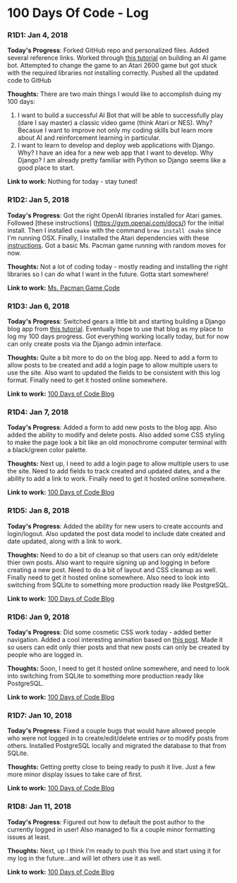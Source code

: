 # 100 Days Of Code - Log

### R1D1: Jan 4, 2018

**Today's Progress**: Forked GitHub repo and personalized files. Added several reference links. Worked through [this tutorial](https://medium.freecodecamp.org/how-to-build-an-ai-game-bot-using-openai-gym-and-universe-f2eb9bfbb40a) on building an AI game bot. Attempted to change the game to an Atari 2600 game but got stuck with the required libraries not installing correctly. Pushed all the updated code to GitHub

**Thoughts:** There are two main things I would like to accomplish duing my 100 days:
1. I want to build a successful AI Bot that will be able to successfully play (dare I say master) a classic video game (think Atari or NES). Why? Becasue I want to improve not only my coding skills but learn more about AI and reinforcement learning in particular.
2. I want to learn to develop and deploy web applications with Django. Why? I have an idea for a new web app that I want to develop. Why Django? I am already pretty familiar with Python so Django seems like a good place to start.

**Link to work:** Nothing for today - stay tuned!

### R1D2: Jan 5, 2018

**Today's Progress**: Got the right OpenAI libraries installed for Atari games. Followed [these instructions] (https://gym.openai.com/docs/) for the initial install. Then I installed `cmake` with the command `brew install cmake` since I'm running OSX. Finally, I installed the Atari dependencies with these [instructions](https://github.com/openai/gym#atari). Got a basic Ms. Pacman game running with random moves for now.

**Thoughts:** Not a lot of coding today - mostly reading and installing the right libraries so I can do what I want in the future. Gotta start somewhere!

**Link to work:** [Ms. Pacman Game Code](https://github.com/thehomebrewnerd/100daysofcode/blob/master/ai-game-bot/simple-ms-pacman.py)

### R1D3: Jan 6, 2018

**Today's Progress**: Switched gears a little bit and starting building a Django blog app from [this tutorial](https://djangoforbeginners.com/blog/). Eventually hope to use that blog as my place to log my 100 days progress. Got everything working locally today, but for now can only create posts via the Django admin interface.

**Thoughts:** Quite a bit more to do on the blog app. Need to add a form to allow posts to be created and add a login page to allow multiple users to use the site. Also want to updated the fields to be consistent with this log format. Finally need to get it hosted online somewhere.

**Link to work:** [100 Days of Code Blog](https://github.com/thehomebrewnerd/100daysofcode/tree/master/code100blog)

### R1D4: Jan 7, 2018

**Today's Progress**: Added a form to add new posts to the blog app. Also added the ability to modify and delete posts. Also added some CSS styling to make the page look a bit like an old monochrome computer terminal with a black/green color palette.

**Thoughts:** Next up, I need to add a login page to allow multiple users to use the site. Need to add fields to track created and updated dates, and a the ability to add a link to work. Finally need to get it hosted online somewhere.

**Link to work:** [100 Days of Code Blog](https://github.com/thehomebrewnerd/100daysofcode/tree/master/code100blog)

### R1D5: Jan 8, 2018

**Today's Progress**: Added the ability for new users to create accounts and login/logout. Also updated the post data model to include date created and date updated, along with a link to work.

**Thoughts:** Need to do a bit of cleanup so that users can only edit/delete thier own posts. Also want to require signing up and logging in before creating a new post. Need to do a bit of layout and CSS cleanup as well. Finally need to get it hosted online somewhere. Also need to look into switching from SQLite to something more production ready like PostgreSQL.

**Link to work:** [100 Days of Code Blog](https://github.com/thehomebrewnerd/100daysofcode/tree/master/code100blog)

### R1D6: Jan 9, 2018

**Today's Progress**: Did some cosmetic CSS work today - added better navigation. Added a cool interesting animation based on [this post](https://blog.carbonfive.com/2015/01/07/vintage-terminal-effect-in-css3/). Made it so users can edit only thier posts and that new posts can only be created by people who are logged in.

**Thoughts:** Soon, I need to get it hosted online somewhere, and need to look into switching from SQLite to something more production ready like PostgreSQL.

**Link to work:** [100 Days of Code Blog](https://github.com/thehomebrewnerd/100daysofcode/tree/master/code100blog)

### R1D7: Jan 10, 2018

**Today's Progress**: Fixed a couple bugs that would have allowed people who were not logged in to create/edit/delete entries or to modify posts from others. Installed PostgreSQL locally and migrated the database to that from SQLite.

**Thoughts:** Getting pretty close to being ready to push it live. Just a few more minor display issues to take care of first.

**Link to work:** [100 Days of Code Blog](https://github.com/thehomebrewnerd/100daysofcode/tree/master/code100blog)

### R1D8: Jan 11, 2018

**Today's Progress**:  Figured out how to default the post author to the currently logged in user! Also managed to fix a couple minor formatting issues at least.

**Thoughts:** Next, up I think I'm ready to push this live and start using it for my log in the future...and will let others use it as well.

**Link to work:** [100 Days of Code Blog](https://github.com/thehomebrewnerd/100daysofcode/tree/master/code100blog)
